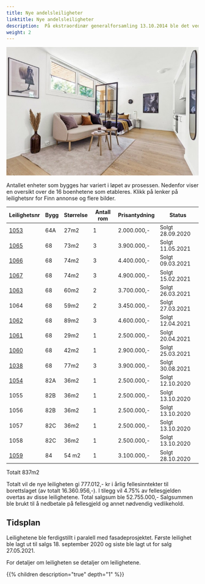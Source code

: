 ```yaml
---
title: Nye andelsleiligheter
linktitle: Nye andelsleiligheter
description:  På ekstraordinær generalforsamling 13.10.2014 ble det vedtatt å gi styret fullmakt til å søke om bruksendring av næringslokalene i Hovseterveien 82 og 68 med det formål å gjøre om disse til andeler i borettslaget.
weight: 2
---
```


![Leilighet](075_1990080615.jpg)

Antallet enheter som bygges har variert i løpet av prosessen. Nedenfor viser en oversikt over de 16 boenhetene som etableres. Klikk på lenker på leilighetsnr for Finn annonse og flere bilder.

|Leilighetsnr|Bygg|Størrelse|Antall rom|Prisantydning|Status
|----------|-----|--------|-------|--------|--------|
|[1053](https://www.finn.no/realestate/homes/ad.html?finnkode=191919075)|64A|27m2|1|2.000.000,-|Solgt 28.09.2020|
|[1065](https://www.finn.no/realestate/homes/ad.html?finnkode=214976709)|68|73m2|3|3.900.000,-|Solgt 11.05.2021|
|[1066](https://www.finn.no/realestate/homes/ad.html?finnkode=209380303)|68|74m2|3|4.400.000,-|Solgt 09.03.2021|
|[1067](https://www.finn.no/realestate/homes/ad.html?finnkode=206294149)|68|74m2|3|4.900.000,-|Solgt 15.02.2021|
|[1063](https://www.finn.no/realestate/homes/ad.html?finnkode=210880986)|68|60m2|2|3.700.000,-|Solgt 26.03.2021|
|1064|68|59m2|2|3.450.000,-|Solgt 27.03.2021|
|[1062](https://www.finn.no/realestate/homes/ad.html?finnkode=210880772)|68|89m2|3|4.600.000,-|Solgt 12.04.2021|
|[1061](https://www.finn.no/realestate/homes/ad.html?finnkode=214159932)|68|29m2|1|2.500.000,-|Solgt 20.04.2021|
|[1060](https://www.finn.no/realestate/homes/ad.html?finnkode=210880570)|68|42m2|1|2.900.000,-|Solgt 25.03.2021|
|[1038](https://www.finn.no/realestate/homes/ad.html?finnkode=220098515)|68|77m2|3|3.900.000,-|Solgt 30.08.2021|
|[1054](https://www.finn.no/realestate/homes/ad.html?finnkode=193501469)|82A|36m2|1|2.500.000,-|Solgt 12.10.2020|
|1055|82B|36m2|1|2.500.000,-|Solgt 13.10.2020|
|1056|82B|36m2|1|2.500.000,-|Solgt 13.10.2020|
|1057|82C|36m2|1|2.500.000,-|Solgt 13.10.2020|
|1058|82C|36m2|1|2.500.000,-|Solgt 13.10.2020|
|[1059](https://www.finn.no/realestate/homes/ad.html?finnkode=195108769)|84|54 m2|1|3.100.000,-|Solgt 28.10.2020|

Totalt 837m2

Totalt vil de nye leiligheten gi 777.012,- kr i årlig fellesinntekter til borettslaget (av totalt 16.360.956,-). I tilegg vil 4.75% av fellesgjelden overtas av disse leilighetene. Total salgsum ble 52.755.000,-  Salgsummen ble brukt  til å nedbetale på fellesgjeld og annet nødvendig vedlikehold.

## Tidsplan

Leilighetene ble ferdigstillt i paralell med fasadeprosjektet. Første leilighet ble lagt ut til salgs 18. september 2020 og siste ble lagt ut for salg 27.05.2021.

For detaljer om leiligheten se detaljer om leilighetene.

{{% children description="true" depth="1" %}}
